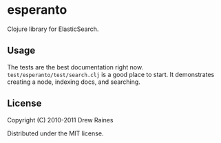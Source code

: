 # esperanto

Clojure library for ElasticSearch.

## Usage

The tests are the best documentation right
now. `test/esperanto/test/search.clj` is a good place to start.  It
demonstrates creating a node, indexing docs, and searching.

## License

Copyright (C) 2010-2011 Drew Raines

Distributed under the MIT license.
